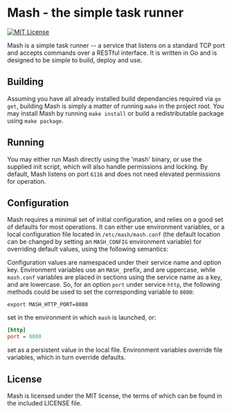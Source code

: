 # Mash - the simple task runner

[![MIT License][license-svg]][license-url]

Mash is a simple task runner -- a service that listens on a standard TCP port and accepts commands
over a RESTful interface. It is written in Go and is designed to be simple to build, deploy and use.

## Building

Assuming you have all already installed build dependancies required via `go get`, building Mash is
simply a matter of running `make` in the project root. You may install Mash by running `make install`
or build a redistributable package using `make package`.

## Running

You may either run Mash directly using the 'mash' binary, or use the supplied init script, which
will also handle permissions and locking. By default, Mash listens on port `6116` and does not need
elevated permissions for operation.

## Configuration

Mash requires a minimal set of initial configuration, and relies on a good set of defaults for most
operations. It can either use environment variables, or a local configuration file located in
`/etc/mash/mash.conf` (the default location can be changed by setting an `MASH_CONFIG`
environment variable) for overriding default values, using the following semantics:

Configuration values are namespaced under their service name and option key. Environment variables
use an `MASH_` prefix, and are uppercase, while `mash.conf` variables are placed in sections
using the service name as a key, and are lowercase. So, for an option `port` under service `http`,
the following methods could be used to set the corresponding variable to `8080`:

```shell
export MASH_HTTP_PORT=8080
```

set in the environment in which `mash` is launched, or:

```ini
[http]
port = 8080
```

set as a persistent value in the local file. Environment variables override file variables, which in
turn override defaults.

## License

Mash is licensed under the MIT license, the terms of which can be found in the included LICENSE file.

[license-url]: https://github.com/deuill/mash/blob/master/LICENSE
[license-svg]: https://img.shields.io/badge/license-MIT-blue.svg
